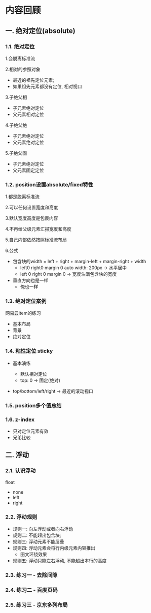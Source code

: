 # 内容回顾

## 一. 绝对定位(absolute)

### 1.1. 绝对定位

1.会脱离标准流

2.相对的参照对象

* 最近的祖先定位元素;
* 如果祖先元素都没有定位, 相对视口

3.子绝父相

* 子元素绝对定位
* 父元素相对定位

4.子绝父绝

* 子元素绝对定位
* 父元素绝对定位

5.子绝父固

* 子元素绝对定位
* 父元素固定定位



### 1.2. position设置absolute/fixed特性

1.都是脱离标准流

2.可以任何设置宽度和高度

3.默认宽度高度是包裹内容

4.不再给父级元素汇报宽度和高度

5.自己内部依然按照标准流布局

6.公式

* 包含块的width = left + right + margin-left + margin-right + width
  * left0 right0 margin 0 auto width: 200px -> 水平居中
  * left 0 right 0 margin 0 -> 宽度沾满包含块的宽度
* 垂直方向也是一样
  * 俺也一样



### 1.3. 绝对定位案例

网易云item的练习

* 基本布局
* 背景
* 绝对定位



### 1.4. 粘性定位 sticky

* 基本演练
  * 默认相对定位
  * top: 0 -> 固定(绝对)

* top/bottom/left/right -> 最近的滚动视口



### 1.5. position多个值总结



### 1.6. z-index

* 只对定位元素有效
* 兄弟比较



## 二. 浮动

### 2.1. 认识浮动

float

* none
* left
* right



### 2.2. 浮动规则

* 规则一: 向左浮动或者向右浮动
* 规则二: 不能超出包含块;
* 规则三: 浮动元素不能层叠
* 规则四: 浮动元素会将行内级元素内容推出
  * 图文环绕效果
* 规则五: 浮动只能左右浮动, 不能超出本行的高度





### 2.3. 练习一 - 去除间隙



### 2.4. 练习二 - 百度页码



### 2.5. 练习三 - 京东多列布局













